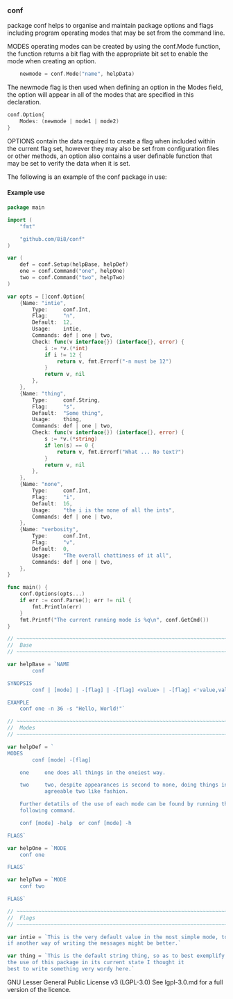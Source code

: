 ### conf

package conf helps to organise and maintain package options and flags including
program operating modes that may be set from the command line.

MODES operating modes can be created by using the conf.Mode function, the
function returns a bit flag with the appropriate bit set to enable the mode
when creating an option.

```go
	newmode = conf.Mode("name", helpData)
```

The newmode flag is then used when defining an option in the Modes field, the
option will appear in all of the modes that are specified in this declaration.

```go
conf.Option{
	Modes: (newmode | mode1 | mode2)
}
```

OPTIONS contain the data required to create a flag when included within the
current flag set, however they may also be set from configuration files or
other methods, an option also contains a user definable function that may be
set to verify the data when it is set.

The following is an example of the conf package in use:


#### Example use

```go
package main

import (
	"fmt"

	"github.com/8i8/conf"
)

var (
	def = conf.Setup(helpBase, helpDef)
	one = conf.Command("one", helpOne)
	two = conf.Command("two", helpTwo)
)

var opts = []conf.Option{
	{Name: "intie",
		Type:     conf.Int,
		Flag:     "n",
		Default:  12,
		Usage:    intie,
		Commands: def | one | two,
		Check: func(v interface{}) (interface{}, error) {
			i := *v.(*int)
			if i != 12 {
				return v, fmt.Errorf("-n must be 12")
			}
			return v, nil
		},
	},
	{Name: "thing",
		Type:     conf.String,
		Flag:     "s",
		Default:  "Some thing",
		Usage:    thing,
		Commands: def | one | two,
		Check: func(v interface{}) (interface{}, error) {
			s := *v.(*string)
			if len(s) == 0 {
				return v, fmt.Errorf("What ... No text?")
			}
			return v, nil
		},
	},
	{Name: "none",
		Type:     conf.Int,
		Flag:     "i",
		Default:  16,
		Usage:    "the i is the none of all the ints",
		Commands: def | one | two,
	},
	{Name: "verbosity",
		Type:     conf.Int,
		Flag:     "v",
		Default:  0,
		Usage:    "The overall chattiness of it all",
		Commands: def | one | two,
	},
}

func main() {
	conf.Options(opts...)
	if err := conf.Parse(); err != nil {
		fmt.Println(err)
	}
	fmt.Printf("The current running mode is %q\n", conf.GetCmd())
}

// ~~~~~~~~~~~~~~~~~~~~~~~~~~~~~~~~~~~~~~~~~~~~~~~~~~~~~~~~~~~~~~~~~~~~~~~~~
//  Base
// ~~~~~~~~~~~~~~~~~~~~~~~~~~~~~~~~~~~~~~~~~~~~~~~~~~~~~~~~~~~~~~~~~~~~~~~~~

var helpBase = `NAME
        conf

SYNOPSIS
        conf | [mode] | -[flag] | -[flag] <value> | -[flag] <'value,value,value'>

EXAMPLE
	conf one -n 36 -s "Hello, World!"`

// ~~~~~~~~~~~~~~~~~~~~~~~~~~~~~~~~~~~~~~~~~~~~~~~~~~~~~~~~~~~~~~~~~~~~~~~~~
//  Modes
// ~~~~~~~~~~~~~~~~~~~~~~~~~~~~~~~~~~~~~~~~~~~~~~~~~~~~~~~~~~~~~~~~~~~~~~~~~

var helpDef = `
MODES
        conf [mode] -[flag]

	one     one does all things in the oneiest way.

	two     two, despite appearances is second to none, doing things in an
	        agreeable two like fashion.

	Further detatils of the use of each mode can be found by running the
	following command.

	conf [mode] -help  or conf [mode] -h

FLAGS`

var helpOne = `MODE
	conf one

FLAGS`

var helpTwo = `MODE
	conf two

FLAGS`

// ~~~~~~~~~~~~~~~~~~~~~~~~~~~~~~~~~~~~~~~~~~~~~~~~~~~~~~~~~~~~~~~~~~~~~~~~~
//  Flags
// ~~~~~~~~~~~~~~~~~~~~~~~~~~~~~~~~~~~~~~~~~~~~~~~~~~~~~~~~~~~~~~~~~~~~~~~~~

var intie = `This is the very default value in the most simple mode, to test
if another way of writing the messages might be better.`

var thing = `This is the default string thing, so as to best exemplify
the use of this package in its current state I thought it
best to write something very wordy here.`
```

GNU Lesser General Public License v3 (LGPL-3.0)
See lgpl-3.0.md for a full version of the licence.
